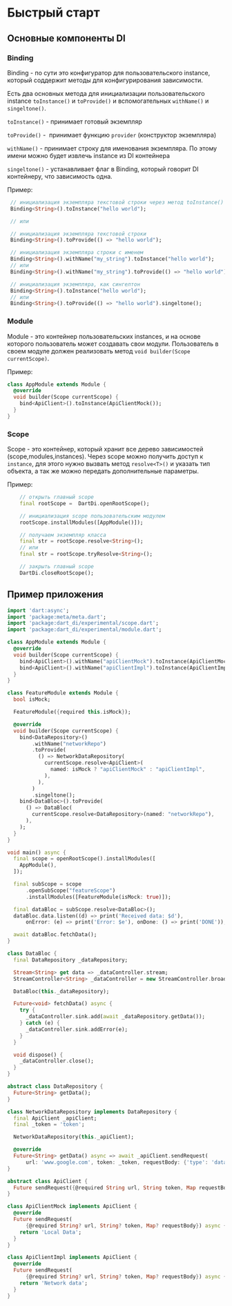 # Быстрый старт

## Основные компоненты DI


### Binding

Binding - по сути это конфигуратор  для  пользовательского instance, который соддержит методы для конфигурирования зависимости.

Есть два основных метода для инициализации пользовательского instance `toInstance()` и `toProvide()` и вспомогательных `withName()` и `singeltone()`.

`toInstance()` - принимает готовый экземпляр

`toProvide()` -  принимает функцию `provider` (конструктор экземпляра)

`withName()` - принимает строку для именования экземпляра. По этому имени можно будет извлечь instance из  DI контейнера

`singeltone()` -  устанавливает флаг в Binding, который говорит DI контейнеру, что зависимость одна.

Пример:

```dart
 // инициализация экземпляра текстовой строки через метод toInstance()
 Binding<String>().toInstance("hello world");

 // или

 // инициализация экземпляра текстовой строки
 Binding<String>().toProvide(() => "hello world");

 // инициализация экземпляра строки с именем
 Binding<String>().withName("my_string").toInstance("hello world");
 // или
 Binding<String>().withName("my_string").toProvide(() => "hello world");

 // инициализация экземпляра, как сингелтон
 Binding<String>().toInstance("hello world");
 // или
 Binding<String>().toProvide(() => "hello world").singeltone();

```

### Module

Module - это контейнер пользовательских instances, и на основе которого пользователь может создавать свои модули. Пользователь в своем модуле должен реализовать метод `void builder(Scope currentScope)`.


Пример:

```dart
class AppModule extends Module {
  @override
  void builder(Scope currentScope) {
    bind<ApiClient>().toInstance(ApiClientMock());
  }
}
```

### Scope

Scope - это контейнер, который хранит все дерево зависимостей (scope,modules,instances).
Через scope можно получить доступ к `instance`, для этого нужно вызвать метод `resolve<T>()` и указать тип объекта, а так же можно передать дополнительные параметры.

Пример:

```dart
    // открыть главный scope
    final rootScope =  DartDi.openRootScope();

    // инициализация scope пользовательским модулем
    rootScope.installModules([AppModule()]);

    // получаем экземпляр класса 
    final str = rootScope.resolve<String>();
    // или
    final str = rootScope.tryResolve<String>();

    // закрыть главный scope
    DartDi.closeRootScope();
```

## Пример приложения


```dart
import 'dart:async';
import 'package:meta/meta.dart';
import 'package:dart_di/experimental/scope.dart';
import 'package:dart_di/experimental/module.dart';

class AppModule extends Module {
  @override
  void builder(Scope currentScope) {
    bind<ApiClient>().withName("apiClientMock").toInstance(ApiClientMock());
    bind<ApiClient>().withName("apiClientImpl").toInstance(ApiClientImpl());
  }
}

class FeatureModule extends Module {
  bool isMock;

  FeatureModule({required this.isMock});

  @override
  void builder(Scope currentScope) {
    bind<DataRepository>()
        .withName("networkRepo")
        .toProvide(
          () => NetworkDataRepository(
            currentScope.resolve<ApiClient>(
              named: isMock ? "apiClientMock" : "apiClientImpl",
            ),
          ),
        )
        .singeltone();
    bind<DataBloc>().toProvide(
      () => DataBloc(
        currentScope.resolve<DataRepository>(named: "networkRepo"),
      ),
    );
  }
}

void main() async {
  final scope = openRootScope().installModules([
    AppModule(),
  ]);

  final subScope = scope
      .openSubScope("featureScope")
      .installModules([FeatureModule(isMock: true)]);

  final dataBloc = subScope.resolve<DataBloc>();
  dataBloc.data.listen((d) => print('Received data: $d'),
      onError: (e) => print('Error: $e'), onDone: () => print('DONE'));

  await dataBloc.fetchData();
}

class DataBloc {
  final DataRepository _dataRepository;

  Stream<String> get data => _dataController.stream;
  StreamController<String> _dataController = new StreamController.broadcast();

  DataBloc(this._dataRepository);

  Future<void> fetchData() async {
    try {
      _dataController.sink.add(await _dataRepository.getData());
    } catch (e) {
      _dataController.sink.addError(e);
    }
  }

  void dispose() {
    _dataController.close();
  }
}

abstract class DataRepository {
  Future<String> getData();
}

class NetworkDataRepository implements DataRepository {
  final ApiClient _apiClient;
  final _token = 'token';

  NetworkDataRepository(this._apiClient);

  @override
  Future<String> getData() async => await _apiClient.sendRequest(
      url: 'www.google.com', token: _token, requestBody: {'type': 'data'});
}

abstract class ApiClient {
  Future sendRequest({@required String url, String token, Map requestBody});
}

class ApiClientMock implements ApiClient {
  @override
  Future sendRequest(
      {@required String? url, String? token, Map? requestBody}) async {
    return 'Local Data';
  }
}

class ApiClientImpl implements ApiClient {
  @override
  Future sendRequest(
      {@required String? url, String? token, Map? requestBody}) async {
    return 'Network data';
  }
}
```